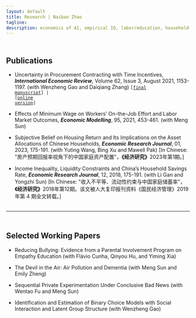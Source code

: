 ```yaml
---
layout: default
title: Research | Naibao Zhao
tagline: 
description: economics of AI, empirical IO, labor/education, household finance, applied micro.
---
```

<!--
<div class="navbar">
    <div class="navbar-inner">
        <ul class="nav">
            <li><a href="#current">current courses</a></li>
            <li><a href="#shortcourses">short courses</a></li>
            <li><a href="#misc">misc lectures</a></li>
            <li><a href="#old">former courses</a></li>
        </ul>
    </div>
</div> -->
## <a name="instructor"></a> <br/> Publications

- Uncertainty in Procurement Contracting with Time Incentives, <strong><em>International Economic Review</em></strong>, Volume 62, Issue 3, August 2021, 1153-1197. (with Wenzheng Gao and Daiqiang Zhang) <code>[<a href="{{ BASE_PATH }}/research/ab_final_IER.pdf">final manuscript</a>] | [<a href="https://onlinelibrary.wiley.com/doi/full/10.1111/iere.12509">online version</a>]</code><br/>

- Effects of Minimum Wage on Workers’ On-the-Job Effort and Labor Market Outcomes, <strong><em>Economic Modelling</em></strong>, 95, 2021, 453-461. (with Meng Sun)<br/>

- Subjective Belief on Housing Return and Its Implications on the Asset Allocations of Chinese Households, <strong><em>Economic Research Journal</em></strong>, 01, 2023, 175-191. (with Yuting Wang, Bing Xu and Mawell Pak) [In Chinese: "房产预期回报率视角下的中国家庭资产配置"，<strong>《经济研究》</strong>2023年第1期。]<br/>

- Income Inequality, Liquidity Constraints and China’s Household Savings Rate, <strong><em>Economic Research Journal</em></strong>, 12, 2018, 175-191. (with Li Gan and Yongzhi Sun) [In Chinese: "收入不平等、流动性约束与中国家庭储蓄率"，<strong>《经济研究》</strong>2018年第12期。该文被人大复印报刊资料《国民经济管理》2019 年第 4 期全文转载。]<br/><br/>


---
## <a name="instructor"></a> <br/> Selected Working Papers

- Reducing Bullying: Evidence from a Parental Involvement Program on Empathy Education (with Flávio Cunha, Qinyou Hu, and Yiming Xia)<br/>


- The Devil in the Air: Air Pollution and Dementia (with Meng Sun and Emily Zheng)<br/>


- Sequential Private Experimentation Under Conclusive Bad News (with Wentao Fu and Meng Sun)<br/>
  
 
- Identification and Estimation of Binary Choice Models with Social Interaction and Latent Group Structure (with Wenzheng Gao)<br/><br/>
